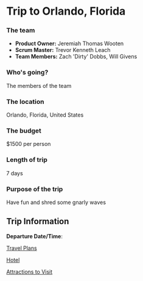 # Trip to Orlando, Florida

### The team

- **Product Owner:** Jeremiah Thomas Wooten
- **Scrum Master:** Trevor Kenneth Leach
- **Team Members:** Zach 'Dirty' Dobbs, Will Givens

### Who's going?

The members of the team 

### The location

Orlando, Florida, United States

### The budget

$1500 per person

### Length of trip

7 days

### Purpose of the trip

Have fun and shred some gnarly waves 

## Trip Information

**Departure Date/Time**: 

[Travel Plans](travel/README.md)

[Hotel](hotel/README.md)

[Attractions to Visit](attractions/README.md)
